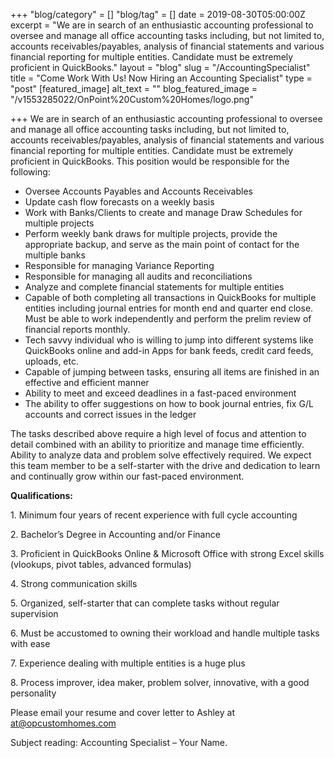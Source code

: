 +++
"blog/category" = []
"blog/tag" = []
date = 2019-08-30T05:00:00Z
excerpt = "We are in search of an enthusiastic accounting professional to oversee and manage all office accounting tasks including, but not limited to, accounts receivables/payables, analysis of financial statements and various financial reporting for multiple entities. Candidate must be extremely proficient in QuickBooks."
layout = "blog"
slug = "/AccountingSpecialist"
title = "Come Work With Us! Now Hiring an Accounting Specialist"
type = "post"
[featured_image]
alt_text = ""
blog_featured_image = "/v1553285022/OnPoint%20Custom%20Homes/logo.png"

+++
We are in search of an enthusiastic accounting professional to oversee and manage all office accounting tasks including, but not limited to, accounts receivables/payables, analysis of financial statements and various financial reporting for multiple entities. Candidate must be extremely proficient in QuickBooks. This position would be responsible for the following:

* Oversee Accounts Payables and Accounts Receivables
* Update cash flow forecasts on a weekly basis
* Work with Banks/Clients to create and manage Draw Schedules for multiple projects
* Perform weekly bank draws for multiple projects, provide the appropriate backup, and serve as the main point of contact for the multiple banks
* Responsible for managing Variance Reporting
* Responsible for managing all audits and reconciliations
* Analyze and complete financial statements for multiple entities
* Capable of both completing all transactions in QuickBooks for multiple entities including journal entries for month end and quarter end close. Must be able to work independently and perform the prelim review of financial reports monthly.
* Tech savvy individual who is willing to jump into different systems like QuickBooks online and add-in Apps for bank feeds, credit card feeds, uploads, etc.
* Capable of jumping between tasks, ensuring all items are finished in an effective and efficient manner
* Ability to meet and exceed deadlines in a fast-paced environment
* The ability to offer suggestions on how to book journal entries, fix G/L accounts and correct issues in the ledger

The tasks described above require a high level of focus and attention to detail combined with an ability to prioritize and manage time efficiently. Ability to analyze data and problem solve effectively required. We expect this team member to be a self-starter with the drive and dedication to learn and continually grow within our fast-paced environment.

**Qualifications:**

1\. Minimum four years of recent experience with full cycle accounting

2\. Bachelor’s Degree in Accounting and/or Finance

3\. Proficient in QuickBooks Online & Microsoft Office with strong Excel skills (vlookups, pivot tables, advanced formulas)

4\. Strong communication skills

5\. Organized, self-starter that can complete tasks without regular supervision

6\. Must be accustomed to owning their workload and handle multiple tasks with ease

7\. Experience dealing with multiple entities is a huge plus

8\. Process improver, idea maker, problem solver, innovative, with a good personality

Please email your resume and cover letter to Ashley at [at@opcustomhomes.com](mailto:at@opcustomhomes.com)

Subject reading: Accounting Specialist – Your Name.